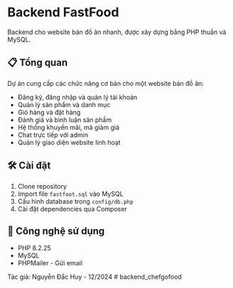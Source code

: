 ﻿# Backend FastFood

Backend cho website bán đồ ăn nhanh, được xây dựng bằng PHP thuần và MySQL.

## 📋 Tổng quan

Dự án cung cấp các chức năng cơ bản cho một website bán đồ ăn:

- Đăng ký, đăng nhập và quản lý tài khoản
- Quản lý sản phẩm và danh mục
- Giỏ hàng và đặt hàng
- Đánh giá và bình luận sản phẩm
- Hệ thống khuyến mãi, mã giảm giá
- Chat trực tiếp với admin
- Quản lý giao diện website linh hoạt

## 🛠️ Cài đặt

1. Clone repository
2. Import file `fastfoot.sql` vào MySQL
3. Cấu hình database trong `config/db.php`
4. Cài đặt dependencies qua Composer

## 🔧 Công nghệ sử dụng

- PHP 8.2.25
- MySQL
- PHPMailer - Gửi email

Tác giả: Nguyễn Đắc Huy - 12/2024
#   b a c k e n d _ c h e f g o f o o d  
 